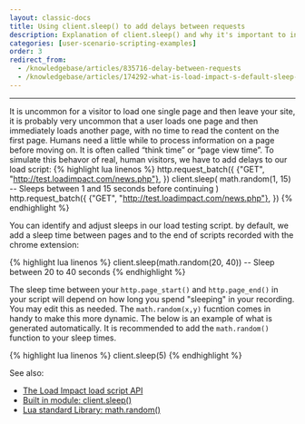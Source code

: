 ```yaml
---
layout: classic-docs
title: Using client.sleep() to add delays between requests
description: Explanation of client.sleep() and why it's important to include in your load scripts
categories: [user-scenario-scripting-examples]
order: 3
redirect_from:
  - /knowledgebase/articles/835716-delay-between-requests
  - /knowledgebase/articles/174292-what-is-load-impact-s-default-sleep-time
---
```


***

It is uncommon for a visitor to load one single page and then leave your site, it is probably very uncommon that a user loads one page and then immediately loads another page, with no time to read the content on the first page. Humans need a little while to process information on a page before moving on. It is often called “think time” or “page view time”. To simulate this behavor of real, human visitors, we have to add delays to our load script:
{% highlight lua linenos %}
 http.request_batch({
     {"GET", "http://test.loadimpact.com/news.php"},
 })
 client.sleep(
    math.random(1, 15) -- Sleeps between 1 and 15 seconds before continuing
 )
 http.request_batch({
     {"GET", "http://test.loadimpact.com/news.php"},
 })
 {% endhighlight %}

You can identify and adjust sleeps in our load testing script. by default, we add a sleep time between pages and to the end of scripts recorded with the chrome extension:

{% highlight lua linenos %}
client.sleep(math.random(20, 40)) -- Sleep between 20 to 40 seconds
{% endhighlight %}

The sleep time between your `http.page_start()` and `http.page_end()` in your script will depend on how long you spend "sleeping" in your recording. You may edit this as needed.  The `math.random(x,y)` fucntion comes in handy to make this more dynamic. The below is an example of what is generated automatically.  It is recommended to add the `math.random()` function to your sleep times.

{% highlight lua linenos %}
client.sleep(5)
{% endhighlight %}


See also:

- [The Load Impact load script API](https://loadimpact.com/load-script-api)
- [Built in module: client.sleep()](https://loadimpact.com/load-script-api#client-sleep)
- [Lua standard Library: math.random() ](http://www.lua.org/manual/5.1/manual.html#pdf-math.random)
